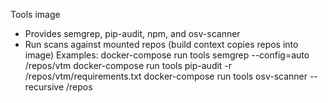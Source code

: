 Tools image
- Provides semgrep, pip-audit, npm, and osv-scanner
- Run scans against mounted repos (build context copies repos into image)
Examples:
  docker-compose run tools semgrep --config=auto /repos/vtm
  docker-compose run tools pip-audit -r /repos/vtm/requirements.txt
  docker-compose run tools osv-scanner --recursive /repos
